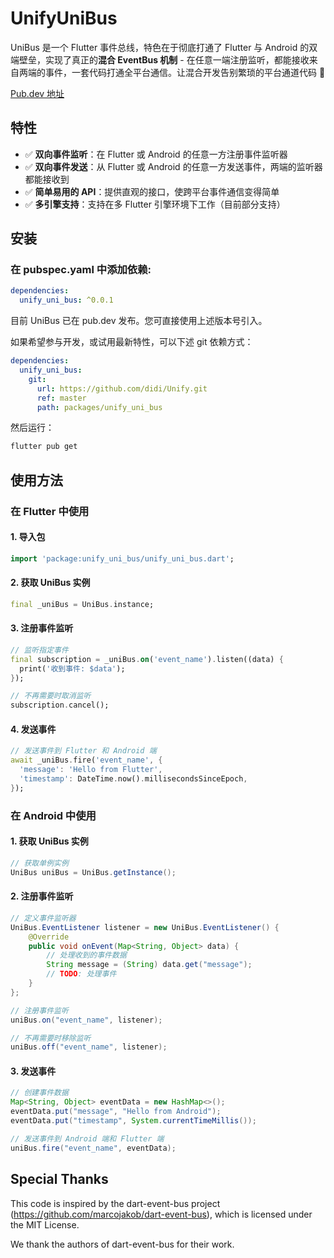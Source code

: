 # UnifyUniBus

UniBus 是一个 Flutter 事件总线，特色在于彻底打通了 Flutter 与 Android 的双端壁垒，实现了真正的**混合 EventBus 机制** - 在任意一端注册监听，都能接收来自两端的事件，一套代码打通全平台通信。让混合开发告别繁琐的平台通道代码 🚀

[Pub.dev 地址](https://pub.dev/packages/unify_uni_bus)

## 特性

- ✅ **双向事件监听**：在 Flutter 或 Android 的任意一方注册事件监听器
- ✅ **双向事件发送**：从 Flutter 或 Android 的任意一方发送事件，两端的监听器都能接收到
- ✅ **简单易用的 API**：提供直观的接口，使跨平台事件通信变得简单
- ✅ **多引擎支持**：支持在多 Flutter 引擎环境下工作（目前部分支持）

## 安装

### 在 pubspec.yaml 中添加依赖:

```yaml
dependencies:
  unify_uni_bus: ^0.0.1
```

目前 UniBus 已在 pub.dev 发布。您可直接使用上述版本号引入。

如果希望参与开发，或试用最新特性，可以下述 git 依赖方式：

```yaml
dependencies:
  unify_uni_bus:
    git:
      url: https://github.com/didi/Unify.git
      ref: master
      path: packages/unify_uni_bus
```

然后运行：

```bash
flutter pub get
```

## 使用方法

### 在 Flutter 中使用

#### 1. 导入包

```dart
import 'package:unify_uni_bus/unify_uni_bus.dart';
```

#### 2. 获取 UniBus 实例

```dart
final _uniBus = UniBus.instance;
```

#### 3. 注册事件监听

```dart
// 监听指定事件
final subscription = _uniBus.on('event_name').listen((data) {
  print('收到事件: $data');
});

// 不再需要时取消监听
subscription.cancel();
```

#### 4. 发送事件

```dart
// 发送事件到 Flutter 和 Android 端
await _uniBus.fire('event_name', {
  'message': 'Hello from Flutter',
  'timestamp': DateTime.now().millisecondsSinceEpoch,
});
```

### 在 Android 中使用

#### 1. 获取 UniBus 实例

```java
// 获取单例实例
UniBus uniBus = UniBus.getInstance();
```

#### 2. 注册事件监听

```java
// 定义事件监听器
UniBus.EventListener listener = new UniBus.EventListener() {
    @Override
    public void onEvent(Map<String, Object> data) {
        // 处理收到的事件数据
        String message = (String) data.get("message");
        // TODO: 处理事件
    }
};

// 注册事件监听
uniBus.on("event_name", listener);

// 不再需要时移除监听
uniBus.off("event_name", listener);
```

#### 3. 发送事件

```java
// 创建事件数据
Map<String, Object> eventData = new HashMap<>();
eventData.put("message", "Hello from Android");
eventData.put("timestamp", System.currentTimeMillis());

// 发送事件到 Android 端和 Flutter 端
uniBus.fire("event_name", eventData);
```

## Special Thanks

This code is inspired by the dart-event-bus project (https://github.com/marcojakob/dart-event-bus), which is licensed under the MIT License.

We thank the authors of dart-event-bus for their work.

